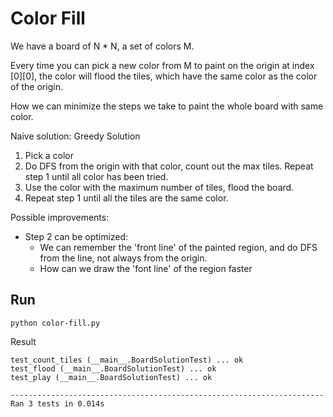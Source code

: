 # Color Fill

We have a board of N * N, a set of colors M.

Every time you can pick a new color from M to paint on the origin at index [0][0], the color will flood the tiles, which have the same color as the color of the origin.

How we can minimize the steps we take to paint the whole board with same color.

Naive solution: Greedy Solution

1. Pick a color
2. Do DFS from the origin with that color, count out the max tiles. Repeat step 1 until all color has been tried.
3. Use the color with the maximum number of tiles, flood the board.
4. Repeat step 1 until all the tiles are the same color.

Possible improvements:

- Step 2 can be optimized: 
  - We can remember the 'front line' of the painted region, and do DFS from the line, not always from the origin. 
  - How can we draw the 'font line' of the region faster

## Run 

```shell
python color-fill.py
```

Result
```
test_count_tiles (__main__.BoardSolutionTest) ... ok
test_flood (__main__.BoardSolutionTest) ... ok
test_play (__main__.BoardSolutionTest) ... ok

----------------------------------------------------------------------
Ran 3 tests in 0.014s
```
